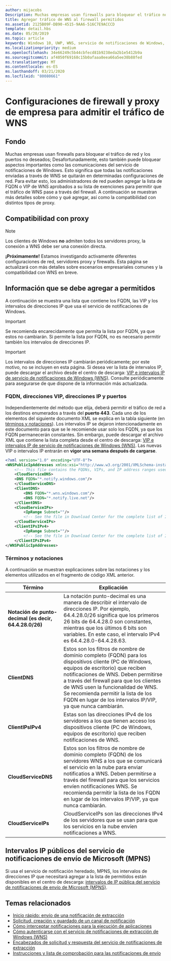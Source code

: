 ```yaml
---
author: mijacobs
Description: Muchas empresas usan firewalls para bloquear el tráfico no deseado. Este documento describe cómo permitir que el tráfico de WNS pase a través de firewalls.
title: Agregar tráfico de WNS al firewall permitidos
ms.assetid: 2125B09F-DB90-4515-9AA6-516C7E9ACCCD
template: detail.hbs
ms.date: 05/20/2019
ms.topic: article
keywords: Windows 10, UWP, WNS, servicio de notificaciones de Windows, notificación, Windows, firewall, solución de problemas, IP, tráfico, empresa, red, IPv4, VIP, FQDN, dirección IP pública
ms.localizationpriority: medium
ms.openlocfilehash: 34e66249c5b44cbfecd81b9238eda2b1e5412b9a
ms.sourcegitcommit: af4050f69168c15b0afaaa8eea66a5ee38b88fed
ms.translationtype: MT
ms.contentlocale: es-ES
ms.lasthandoff: 03/21/2020
ms.locfileid: "80080661"
---
```

# <a name="enterprise-firewall-and-proxy-configurations-to-support-wns-traffic"></a>Configuraciones de firewall y proxy de empresa para admitir el tráfico de WNS

## <a name="background"></a>Fondo
Muchas empresas usan firewalls para bloquear el tráfico de red y los puertos no deseados; Desafortunadamente, esto también puede bloquear aspectos importantes como las comunicaciones del servicio de notificaciones de Windows. Esto significa que todas las notificaciones enviadas a través de WNS se quitarán en determinadas configuraciones de red. Para evitar esto, los administradores de red pueden agregar la lista de FQDN o VIP de WNS aprobados a su lista de exenciones para permitir que el tráfico de WNS pase a través del firewall. A continuación se muestran más detalles sobre cómo y qué agregar, así como la compatibilidad con distintos tipos de proxy.

## <a name="proxy-support"></a>Compatibilidad con proxy

> [!Note]
> Los clientes de Windows **no** admiten todos los servidores proxy, la conexión a WNS debe ser una conexión directa.

**¡Próximamente!** Estamos investigando activamente diferentes configuraciones de red, servidores proxy y firewalls. Esta página se actualizará con más detalles sobre escenarios empresariales comunes y la compatibilidad con WNS en breve.


## <a name="what-information-should-be-added-to-the-allowlist"></a>Información que se debe agregar a permitidos
A continuación se muestra una lista que contiene los FQDN, las VIP y los intervalos de direcciones IP que usa el servicio de notificaciones de Windows. 

> [!IMPORTANT]
> Se recomienda encarecidamente que permita la lista por FQDN, ya que estos no cambiarán. Si permite la lista por FQDN, no es necesario permitir también los intervalos de direcciones IP.

> [!IMPORTANT]
> Los intervalos de direcciones IP cambiarán periódicamente; por este motivo, no se incluyen en esta página. Si desea ver la lista de intervalos IP, puede descargar el archivo desde el centro de descarga: [VIP e intervalos IP de servicio de notificaciones de Windows (WNS)](https://www.microsoft.com/download/details.aspx?id=44238). Consulte periódicamente para asegurarse de que dispone de la información más actualizada. 


### <a name="fqdns-vips-ips-and-ports"></a>FQDN, direcciones VIP, direcciones IP y puertos
Independientemente del método que elija, deberá permitir el tráfico de red a los destinos enumerados a través del **puerto 443**. Cada uno de los elementos del siguiente documento XML se explica en la tabla siguiente (en [términos y notaciones](#terms-and-notations)). Los intervalos IP se dejaron intencionadamente en este documento para que se le recomiende usar solo los FQDN, ya que los FQDN permanecerán constantes. Sin embargo, puede descargar el archivo XML que contiene la lista completa desde el centro de descarga: [VIP e intervalos IP de servicio de notificaciones de Windows (WNS)](https://www.microsoft.com/download/details.aspx?id=44238). Las nuevas VIP o intervalos IP entrarán en **vigor una semana después de cargarse**.

```XML
<?xml version="1.0" encoding="UTF-8"?>
<WNSPublicIpAddresses xmlns:xsi="http://www.w3.org/2001/XMLSchema-instance" xmlns:xsd="http://www.w3.org/2001/XMLSchema">
    <!-- This file contains the FQDNs, VIPs, and IP address ranges used by the Windows Notification Service. A new text file will be uploaded every time a new VIP or IP range is released in production.  Please copy the below information and perform the necessary changes on your site. Endpoints in CloudService nodes are used for cloud services to send notifications to WNS. Endpoints in Client nodes are used by devices to receive notifications from WNS. --> 
    <CloudServiceDNS>
    <DNS FQDN="*.notify.windows.com"/>
    </CloudServiceDNS>
    <ClientDNS>
        <DNS FQDN="*.wns.windows.com"/>
        <DNS FQDN="*.notify.live.net"/>
    </ClientDNS>
    <CloudServiceIPs>
        <IpRange Subnet=""/>
        <!-- See the file in Download Center for the complete list of IP ranges -->
    </CloudServiceIPs>
    <ClientIPsIPv4>
        <IpRange Subnet=""/>
        <!-- See the file in Download Center for the complete list of IP ranges -->
    </ClientIPsIPv4>
</WNSPublicIpAddresses>

```

### <a name="terms-and-notations"></a>Términos y notaciones
A continuación se muestran explicaciones sobre las notaciones y los elementos utilizados en el fragmento de código XML anterior.

| Término | Explicación |
|---|---|
| **Notación de punto-decimal (es decir, 64.4.28.0/26)** | La notación punto-decimal es una manera de describir el intervalo de direcciones IP. Por ejemplo, 64.4.28.0/26 significa que los primeros 26 bits de 64.4.28.0 son constantes, mientras que los últimos 6 bits son variables.  En este caso, el intervalo IPv4 es 64.4.28.0-64.4.28.63. |
| **ClientDNS** | Estos son los filtros de nombre de dominio completo (FQDN) para los dispositivos cliente (PC de Windows, equipos de escritorio) que reciben notificaciones de WNS. Deben permitirse a través del firewall para que los clientes de WNS usen la funcionalidad de WNS.  Se recomienda permitir la lista de los FQDN en lugar de los intervalos IP/VIP, ya que nunca cambiarán. |
| **ClientIPsIPv4** | Estas son las direcciones IPv4 de los servidores a los que tienen acceso los dispositivos cliente (PC de Windows, equipos de escritorio) que reciben notificaciones de WNS. |
| **CloudServiceDNS** | Estos son los filtros de nombre de dominio completo (FQDN) de los servidores WNS a los que se comunicará el servicio en la nube para enviar notificatios a WNS. Deben permitirse a través del firewall para que los servicios envíen notificaciones WNS.  Se recomienda permitir la lista de los FQDN en lugar de los intervalos IP/VIP, ya que nunca cambiarán.|
| **CloudServiceIPs** | CloudServiceIPs son las direcciones IPv4 de los servidores que se usan para que los servicios en la nube envíen notificaciones a WNS.  |


## <a name="microsoft-push-notifications-service-mpns-public-ip-ranges"></a>Intervalos IP públicos del servicio de notificaciones de envío de Microsoft (MPNS)
Si usa el servicio de notificación heredado, MPNS, los intervalos de direcciones IP que necesitará agregar a la lista de permitidos están disponibles en el centro de descarga: [intervalos de IP pública del servicio de notificaciones de envío de Microsoft (MPNS)](https://www.microsoft.com/download/details.aspx?id=44535).


## <a name="related-topics"></a>Temas relacionados

* [Inicio rápido: envío de una notificación de extracción](https://docs.microsoft.com/previous-versions/windows/apps/hh868252(v=win.10))
* [Solicitud, creación y guardado de un canal de notificación](https://docs.microsoft.com/previous-versions/windows/apps/hh465412(v=win.10))
* [Cómo interceptar notificaciones para la ejecución de aplicaciones](https://docs.microsoft.com/previous-versions/windows/apps/jj709907(v=win.10))
* [Cómo autenticarse con el servicio de notificaciones de extracción de Windows (WNS)](https://docs.microsoft.com/previous-versions/windows/apps/hh465407(v=win.10))
* [Encabezados de solicitud y respuesta del servicio de notificaciones de extracción](https://docs.microsoft.com/previous-versions/windows/apps/hh465435(v=win.10))
* [Instrucciones y lista de comprobación para las notificaciones de envío](https://docs.microsoft.com/windows/uwp/controls-and-patterns/tiles-and-notifications-windows-push-notification-services--wns--overview)
 
